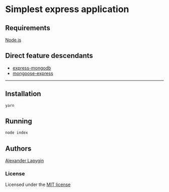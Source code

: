 # Simplest express application

## Requirements

[Node.js](https://nodejs.org/en/download/package-manager/)

## Direct feature descendants

* [express-mongodb](https://github.com/softspider/express-mongodb)
* [mongoose-express](https://github.com/softspider/mongoose-express)

---

## Installation

```sh
yarn
```

## Running

```sh
node index
```

## Authors

[Alexander Lapygin](https://github.com/AlexanderLapygin)

### License

Licensed under the [MIT license](./LICENSE)
